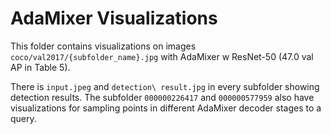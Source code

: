 # AdaMixer Visualizations
This folder contains visualizations on images `coco/val2017/{subfolder_name}.jpg` with AdaMixer w ResNet-50 (47.0 val AP in Table 5).

There is `input.jpeg` and `detection\ result.jpg` in every subfolder showing detection results. The subfolder `000000226417` and `000000577959` also have visualizations for sampling points in different AdaMixer decoder stages to a query.
